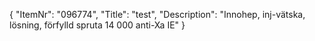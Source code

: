{
  "ItemNr": "096774",
  "Title": "test",
  "Description": "Innohep, inj-vätska, lösning, förfylld spruta 14 000 anti-Xa IE"
}